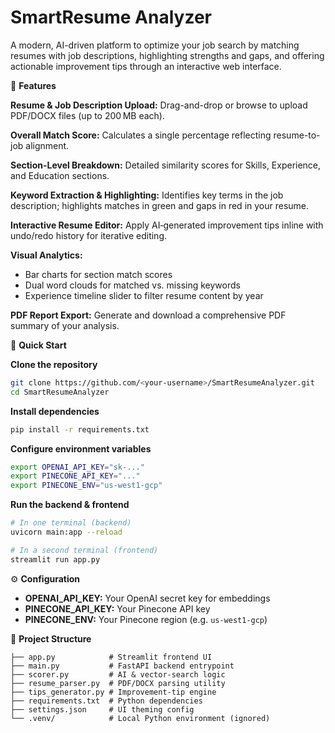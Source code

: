 # SmartResume Analyzer

A modern, AI-driven platform to optimize your job search by matching resumes with job descriptions, highlighting strengths and gaps, and offering actionable improvement tips through an interactive web interface.

🔎 **Features**

**Resume & Job Description Upload:** Drag-and-drop or browse to upload PDF/DOCX files (up to 200 MB each).

**Overall Match Score:** Calculates a single percentage reflecting resume-to-job alignment.

**Section-Level Breakdown:** Detailed similarity scores for Skills, Experience, and Education sections.

**Keyword Extraction & Highlighting:** Identifies key terms in the job description; highlights matches in green and gaps in red in your resume.

**Interactive Resume Editor:** Apply AI‑generated improvement tips inline with undo/redo history for iterative editing.

**Visual Analytics:**

- Bar charts for section match scores
- Dual word clouds for matched vs. missing keywords
- Experience timeline slider to filter resume content by year

**PDF Report Export:** Generate and download a comprehensive PDF summary of your analysis.

🚀 **Quick Start**

**Clone the repository**

```bash
git clone https://github.com/<your-username>/SmartResumeAnalyzer.git
cd SmartResumeAnalyzer
```

**Install dependencies**

```bash
pip install -r requirements.txt
```

**Configure environment variables**

```bash
export OPENAI_API_KEY="sk-..."
export PINECONE_API_KEY="..."
export PINECONE_ENV="us-west1-gcp"
```

**Run the backend & frontend**

```bash
# In one terminal (backend)
uvicorn main:app --reload

# In a second terminal (frontend)
streamlit run app.py
```

⚙️ **Configuration**

- **OPENAI\_API\_KEY:** Your OpenAI secret key for embeddings
- **PINECONE\_API\_KEY:** Your Pinecone API key
- **PINECONE\_ENV:** Your Pinecone region (e.g. `us-west1-gcp`)

📂 **Project Structure**

```text
├── app.py            # Streamlit frontend UI
├── main.py           # FastAPI backend entrypoint
├── scorer.py         # AI & vector-search logic
├── resume_parser.py  # PDF/DOCX parsing utility
├── tips_generator.py # Improvement-tip engine
├── requirements.txt  # Python dependencies
├── settings.json     # UI theming config
└── .venv/            # Local Python environment (ignored)
```

